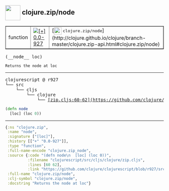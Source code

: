 ## <img width="48px" valign="middle" src="http://i.imgur.com/Hi20huC.png"> clojure.zip/node

 <table border="1">
<tr>
<td>function</td>
<td><a href="https://github.com/cljsinfo/api-refs/tree/0.0-927"><img valign="middle" alt="[+] 0.0-927" src="https://img.shields.io/badge/+-0.0--927-lightgrey.svg"></a> </td>
<td>
[<img height="24px" valign="middle" src="http://i.imgur.com/1GjPKvB.png"> <samp>clojure.zip/node</samp>](http://clojure.github.io/clojure/branch-master/clojure.zip-api.html#clojure.zip/node)
</td>
</tr>
</table>

 <samp>
(__node__ loc)<br>
</samp>

```
Returns the node at loc
```

---

 <pre>
clojurescript @ r927
└── src
    └── cljs
        └── clojure
            └── <ins>[zip.cljs:60-62](https://github.com/clojure/clojurescript/blob/r927/src/cljs/clojure/zip.cljs#L60-L62)</ins>
</pre>

```clj
(defn node
  [loc] (loc 0))
```


---

```clj
{:ns "clojure.zip",
 :name "node",
 :signature ["[loc]"],
 :history [["+" "0.0-927"]],
 :type "function",
 :full-name-encode "clojure.zip_node",
 :source {:code "(defn node\n  [loc] (loc 0))",
          :filename "clojurescript/src/cljs/clojure/zip.cljs",
          :lines [60 62],
          :link "https://github.com/clojure/clojurescript/blob/r927/src/cljs/clojure/zip.cljs#L60-L62"},
 :full-name "clojure.zip/node",
 :clj-symbol "clojure.zip/node",
 :docstring "Returns the node at loc"}

```
